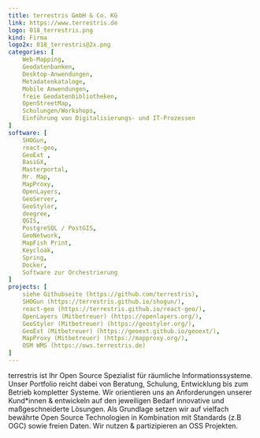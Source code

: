 ```yaml
---
title: terrestris GmbH & Co. KG
link: https://www.terrestris.de
logo: 018_terrestris.png
kind: Firma
logo2x: 018_terrestris@2x.png
categories: [
    Web-Mapping,
    Geodatenbanken,
    Desktop-Anwendungen,
    Metadatenkataloge,
    Mobile Anwendungen,
	freie Geodatenbibliotheken,
    OpenStreetMap,
    Schulungen/Workshops,
	Einführung von Digitalisierungs- und IT-Prozessen
]
software: [
    SHOGun,
    react-geo,
    GeoExt ,
    BasiGX,
    Masterportal,
    Mr. Map,
    MapProxy,
    OpenLayers,
    GeoServer,
    GeoStyler,
    deegree,
    QGIS,
    PostgreSQL / PostGIS,
    GeoNetwork,
    MapFish Print,
    Keycloak,
    Spring,
    Docker,
    Software zur Orchestrierung 
]
projects: [
    siehe Githubseite (https://github.com/terrestris),
	SHOGun (https://terrestris.github.io/shogun/),
	react-geo (https://terrestris.github.io/react-geo/),
	OpenLayers (Mitbetreuer) (https://openlayers.org/),
	GeoStyler (Mitbetreuer) (https://geostyler.org/),
	GeoExt (Mitbetreuer) (https://geoext.github.io/geoext/),
	MapProxy (Mitbetreuer) (https://mapproxy.org/),
 	OSM WMS (https://ows.terrestris.de)
]
---
```


terrestris ist Ihr Open Source Spezialist für räumliche Informationssysteme. Unser Portfolio reicht dabei von Beratung, Schulung, Entwicklung bis zum Betrieb kompletter Systeme. 
Wir orientieren uns an Anforderungen unserer Kund*innen & entwickeln auf den jeweiligen Bedarf innovative und maßgeschneiderte Lösungen. Als Grundlage setzen wir auf vielfach bewährte Open Source Technologien in Kombination mit Standards (z.B OGC) sowie freien Daten. Wir nutzen & partizipieren an OSS Projekten.

